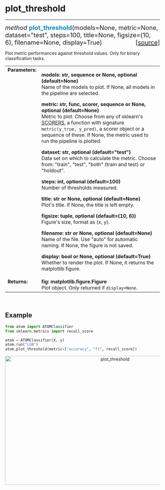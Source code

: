 # plot_threshold
----------------

<div style="font-size:20px">
<em>method</em> <strong style="color:#008AB8">plot_threshold</strong>(models=None,
metric=None, dataset="test", steps=100, title=None, figsize=(10, 6),
filename=None, display=True)
<span style="float:right">
<a href="https://github.com/tvdboom/ATOM/blob/master/atom/plots.py#L2359">[source]</a>
</span>
</div>

Plot metric performances against threshold values. Only for binary
classification tasks.

<table style="font-size:16px">
<tr>
<td width="20%" class="td_title" style="vertical-align:top"><strong>Parameters:</strong></td>
<td width="80%" class="td_params">
<p>
<strong>models: str, sequence or None, optional (default=None)</strong><br>
Name of the models to plot. If None, all models in the pipeline are selected.
</p>
<p>
<strong>metric: str, func, scorer, sequence or None, optional (default=None)</strong><br>
Metric to plot. Choose from any of sklearn's <a href="https://scikit-learn.org/stable/modules/model_evaluation.html#the-scoring-parameter-defining-model-evaluation-rules">SCORERS</a>,
a function with signature <code>metric(y_true, y_pred)</code>,
a scorer object or a sequence of these. If None, the metric
used to run the pipeline is plotted.
</p>
<p>
<strong>dataset: str, optional (default="test")</strong><br>
Data set on which to calculate the metric. Choose from:
"train", "test", "both" (train and test) or "holdout".
</p>
<p>
<strong>steps: int, optional (default=100)</strong><br>
Number of thresholds measured.
</p>
<p>
<strong>title: str or None, optional (default=None)</strong><br>
Plot's title. If None, the title is left empty.
</p>
<p>
<strong>figsize: tuple, optional (default=(10, 6))</strong><br>
Figure's size, format as (x, y).
</p>
<p>
<strong>filename: str or None, optional (default=None)</strong><br>
Name of the file. Use "auto" for automatic naming.
If None, the figure is not saved.
</p>
<p>
<strong>display: bool or None, optional (default=True)</strong><br>
Whether to render the plot. If None, it returns the matplotlib figure.
</p>
</td>
</tr>
<tr>
<td width="20%" class="td_title" style="vertical-align:top"><strong>Returns:</strong></td>
<td width="80%" class="td_params">
<strong>fig: matplotlib.figure.Figure</strong><br>
Plot object. Only returned if <code>display=None</code>.
</td>
</tr>
</table>
<br />



## Example

```python
from atom import ATOMClassifier
from sklearn.metrics import recall_score

atom = ATOMClassifier(X, y)
atom.run("LGB")
atom.plot_threshold(metric=["accuracy", "f1", recall_score])
```
<div align="center">
    <img src="../../../img/plots/plot_threshold.png" alt="plot_threshold" width="700" height="420"/>
</div>

